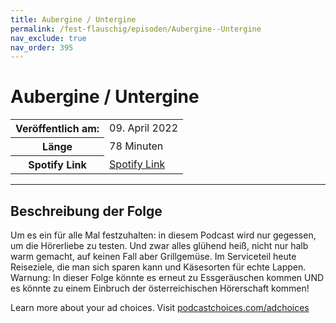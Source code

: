 ```yaml
---
title: Aubergine / Untergine
permalink: /fest-flauschig/episoden/Aubergine--Untergine
nav_exclude: true
nav_order: 395
---
```


# Aubergine / Untergine
<table class="resp-table dcf-table dcf-table-responsive dcf-table-bordered dcf-table-striped dcf-w-100%">
                    <tbody>
                        <tr>
                            <th scope="row">Veröffentlich am:</th>
                            <td data-label="Veröffentlich am:">09. April 2022</td>
                        </tr>
                        <tr>
                            <th scope="row">Länge </th>
                            <td data-label="Länge ">78 Minuten</td>
                        </tr><tr>
                                <th scope="row">Spotify Link</th>
                                <td data-label="Spotify Link"><a href="https://open.spotify.com/episode/0eheiHoXsDc0LdaYbqpBCB">Spotify Link</a></td>
                            </tr></tbody>
                </table>

***

## Beschreibung der Folge

<div>
<p>Um es ein für alle Mal festzuhalten: in diesem Podcast wird nur gegessen, um die Hörerliebe zu testen. Und zwar alles glühend heiß, nicht nur halb warm gemacht, auf keinen Fall aber Grillgemüse. Im Serviceteil heute Reiseziele, die man sich sparen kann und Käsesorten für echte Lappen. Warnung: In dieser Folge könnte es erneut zu Essgeräuschen kommen UND es könnte zu einem Einbruch der österreichischen Hörerschaft kommen!</p><p> </p><p>Learn more about your ad choices. Visit <a href="https://podcastchoices.com/adchoices" rel="nofollow">podcastchoices.com/adchoices</a></p>  
</div>

